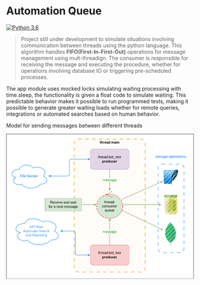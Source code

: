 # Automation Queue

[![Python 3.6](https://img.shields.io/badge/python-3.11.1-blue.svg)](https://www.python.org/downloads/release/python-360/)

>Project still under development to simulate situations involving communication between threads using the python language. This algorithm handles **FIFO(First-In-First-Out)** operations for message management using mult-threadign. The consumer is responsible for receiving the message and executing the procedure, whether for operations involving database IO or triggering pre-scheduled processes.

The app module uses mocked locks simulating waiting processing with time.sleep, the functionality is given a float code to simulate waiting. This predictable behavior makes it possible to run programmed tests, making it possible to generate greater waiting loads whether for remote queries, integrations or automated searches based on human behavior.

Model for sending messages between different threads

![alt text](https://github.com/rodrigmars/Automationqueue/blob/main/images/teste_thread.drawio.png?raw=true)

